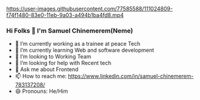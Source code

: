 
https://user-images.githubusercontent.com/77585588/111024809-f74f1480-83e0-11eb-9a03-a494b1ba4fd8.mp4

### Hi Folks 👋 I'm Samuel Chinemerem(Neme)

- 🔭 I’m currently working as a trainee at peace Tech
- 🌱 I’m currently learning Web and software development
- 👯 I’m looking to Working Team
- 🤔 I’m looking for help with Recent tech
- 💬 Ask me about Frontend
- 📫 How to reach me: https://www.linkedin.com/in/samuel-chinemerem-783137208/
- 😄 Pronouns: He/Him


